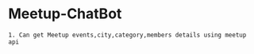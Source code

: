 # Meetup-ChatBot


    1. Can get Meetup events,city,category,members details using meetup api
    
